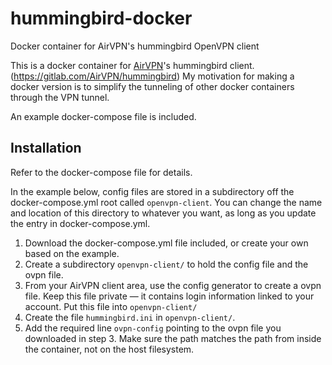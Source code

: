 # hummingbird-docker
Docker container for AirVPN's hummingbird OpenVPN client

This is a docker container for [AirVPN](https://gitlab.com/AirVPN/hummingbird)'s hummingbird client.  (https://gitlab.com/AirVPN/hummingbird)  My motivation for making a docker version is to simplify the tunneling of other docker containers through the VPN tunnel.

An example docker-compose file is included.

## Installation
Refer to the docker-compose file for details.

In the example below, config files are stored in a subdirectory off the docker-compose.yml root called ```openvpn-client```.  You can change the name and location of this directory to whatever you want, as long as you update the entry in docker-compose.yml.

1. Download the docker-compose.yml file included, or create your own based on the example.
2. Create a subdirectory ```openvpn-client/``` to hold the config file and the ovpn file.  
3. From your AirVPN client area, use the config generator to create a ovpn file.  Keep this file private — it contains login information linked to your account. Put this file into ```openvpn-client/```
4. Create the file ```hummingbird.ini``` in ```openvpn-client/```.
5. Add the required line ```ovpn-config``` pointing to the ovpn file you downloaded in step 3.  Make sure the path matches the path from inside the container, not on the host filesystem.

